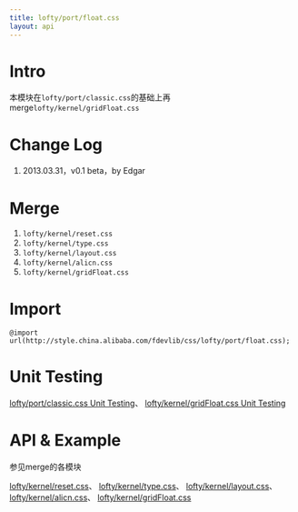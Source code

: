 ```yaml
---
title: lofty/port/float.css
layout: api
---
```


# Intro

本模块在`lofty/port/classic.css`的基础上再merge`lofty/kernel/gridFloat.css`

# Change Log

1. 2013.03.31，v0.1 beta，by Edgar

# Merge

1. `lofty/kernel/reset.css`
1. `lofty/kernel/type.css`
1. `lofty/kernel/layout.css`
1. `lofty/kernel/alicn.css`
1. `lofty/kernel/gridFloat.css`

# Import

    @import url(http://style.china.alibaba.com/fdevlib/css/lofty/port/float.css);

# Unit Testing

[lofty/port/classic.css Unit Testing](/tests/specs/port/classic/render.html)、
[lofty/kernel/gridFloat.css Unit Testing](/tests/specs/kernel/grid-float/render.html)

# API & Example

参见merge的各模块

[lofty/kernel/reset.css](/api/kernel/reset.css.html)、
[lofty/kernel/type.css](/api/kernel/type.css.html)、
[lofty/kernel/layout.css](/api/kernel/layout.css.html)、
[lofty/kernel/alicn.css](/api/kernel/alicn.css.html)、
[lofty/kernel/gridFloat.css](/api/kernel/grid-float.css.html)
